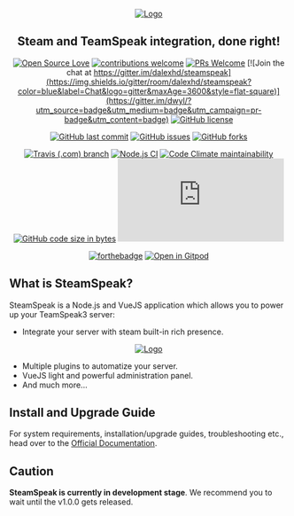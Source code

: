 <div align="center">

[![Logo](https://i.imgur.com/60jQUwY.gif)](https://dalexhd.github.io/SteamSpeak/)

## Steam and TeamSpeak integration, done right!

[![Open Source Love](https://badges.frapsoft.com/os/v2/open-source.png?v=103)](https://github.com/dalexhd/SteamSpeak/)
[![contributions welcome](https://img.shields.io/badge/Contributions-Wellcome-blue.svg?style=flat-square&color=blue&maxAge=3600)](https://github.com/dalexhd/steamspeak/issues)
[![PRs Welcome](https://img.shields.io/badge/PRs-Wellcome-brightgreen.svg?style=flat-square&color=blue&maxAge=3600)](https://github.com/dalexhd/SteamSpeak/pulls)
[![Join the chat at https://gitter.im/dalexhd/steamspeak](https://img.shields.io/gitter/room/dalexhd/steamspeak?color=blue&label=Chat&logo=gitter&maxAge=3600&style=flat-square)](https://gitter.im/dwyl/?utm_source=badge&utm_medium=badge&utm_campaign=pr-badge&utm_content=badge)
[![GitHub license](https://img.shields.io/github/license/dalexhd/SteamSpeak?label=License&color=blue&maxAge=3600&style=flat-square)](https://github.com/dalexhd/SteamSpeak/blob/master/LICENSE)

[![GitHub last commit](https://img.shields.io/github/last-commit/dalexhd/steamspeak?color=blue&label=Last%20commit&logo=git&maxAge=3600)](https://github.com/dalexhd/SteamSpeak/commits)
[![GitHub issues](https://img.shields.io/github/issues/dalexhd/SteamSpeak?label=Issues&color=blue&maxAge=3600)](https://github.com/dalexhd/SteamSpeak/issues)
[![GitHub forks](https://img.shields.io/github/forks/dalexhd/SteamSpeak?label=Forks&color=blue&maxAge=3600)](https://github.com/dalexhd/SteamSpeak/network)

[![Travis (.com) branch](https://img.shields.io/travis/com/dalexhd/SteamSpeak/master?label=Tavis&logo=travis&maxAge=3600)](https://travis-ci.com/dalexhd/SteamSpeak)
[![Node.js CI](https://github.com/dalexhd/SteamSpeak/workflows/Node.js%20CI/badge.svg)](https://github.com/dalexhd/SteamSpeak/actions?query=workflow:%22Node.js+CI%22)
[![Code Climate maintainability](https://img.shields.io/codeclimate/maintainability-percentage/dalexhd/SteamSpeak?label=Maintainability&logo=code%20climate&maxAge=3600)](https://codeclimate.com/github/dalexhd/SteamSpeak)
[![GitHub code size in bytes](https://img.shields.io/github/languages/code-size/dalexhd/steamspeak?label=Code%20size)](https://github.com/dalexhd/SteamSpeak)
[![Analytics](https://ga-beacon.appspot.com/UA-124336116-3/github.com/dalexhd/steamspeak/README.md?pixel)](https://GitHub.com/Naereen/badges/)


[![forthebadge](https://forthebadge.com/images/badges/built-with-love.svg)](https://dalexhd.github.io/SteamSpeak)
[![Open in Gitpod](https://gitpod.io/button/open-in-gitpod.svg)](https://gitpod.io/#https://github.com/dalexhd/steamspeak)

</div>

## What is SteamSpeak?

SteamSpeak is a Node.js and VueJS application which allows you to power up your TeamSpeak3 server:

- Integrate your server with steam built-in rich presence.

<div align="center">

[![Logo](https://raw.githubusercontent.com/dalexhd/resources/master/demo.gif)](https://dalexhd.github.io/SteamSpeak/)

</div>

- Multiple plugins to automatize your server.
- VueJS light and powerful administration panel.
- And much more...

## Install and Upgrade Guide

For system requirements, installation/upgrade guides, troubleshooting etc., head over to the [Official Documentation](https://dalexhd.github.io/SteamSpeak/).

## Caution
**SteamSpeak is currently in development stage**. We recommend you to wait until the v1.0.0 gets released.
